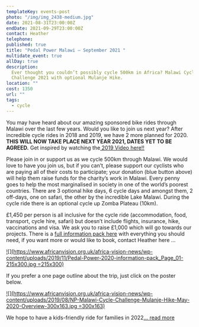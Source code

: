 ```yaml
---
templateKey: events-post
photo: "/img/img_2438-medium.jpg"
date: 2021-08-31T23:00:00Z
endDate: 2021-09-29T23:00:00Z
contact: Heather
telephone:
published: true
title: "Pedal Power Malawi – September 2021 "
multidate_event: true
allDay: true
description:
  Ever thought you couldn’t possibly cycle 500km in Africa? Malawi Cycle
  Challenge 2021 with optional Mulanje Hike.
location: ""
cost: 1350
url: ""
tags:
  - cycle
---
```


You may have heard about our amazing sponsored bike rides through Malawi over the last few years. Would you like to join us next year? After incredible cycle rides in 2018 and 2019, we have 2 more planned for 2020. **THIS WILL NOW TAKE PLACE NEXT YEAR 2021, DATES YET TO BE AGREED.** Get inspired by watching the[ 2019 Video here!!](https://vimeo.com/352330947)

Please join in or support us as we cycle 500km through Malawi. We would love to have you join us, but if you can’t, please support our cyclists who are paying all of their costs to participate; your donation (blue button above) will help them raise funds for the charity’s work in Malawi. Every penny goes to help the most marginalised in society in one of the world’s poorest countries. There are 3 optional hike days, 6 cycle days and amongst them, 2 off-days, one on safari, the other by the incredible Lake Malawi. During the cycle ride there is an optional cycle up Zomba Plateau (10km).

£1,450 per person is all inclusive for the cycle ride (accommodation, food, transport, cycle hire, safari) but doesn’t include flights, insurance, hike, vaccinations and visa. We ask you to raise £1,000 which will go towards our projects. There is a [full information pack here](https://www.africanvision.org.uk/africa-vision-news/wp-content/uploads/2019/11/Pedal-Power-2020-information-pack.pdf) with everything you should need, if you want more or would like to book, contact Heather here …

[![](https://www.africanvision.org.uk/africa-vision-news/wp-content/uploads/2019/11/Pedal-Power-2020-information-pack_Page_01-215x300.jpg =215x300)](https://www.africanvision.org.uk/africa-vision-news/wp-content/uploads/2019/11/Pedal-Power-2020-information-pack.pdf)

If you prefer a one page outline about the trip, just click on the poster below.

[![](https://www.africanvision.org.uk/africa-vision-news/wp-content/uploads/2019/08/NP-Malawi-Cycle-Challenge-Mulanje-Hike-May-2020-Overview-300x163.jpg =300x163)](https://www.africanvision.org.uk/africa-vision-news/wp-content/uploads/2019/10/NP-Malawi-Cycle-Challenge-Mulanje-Hike-May-2020-Overview.pdf)

We hope to have a kids-friendly ride for families in 2022[… read more](https://www.africanvision.org.uk/africa-vision-news/wp-content/uploads/2019/10/NP-Family-Cycle-Safari-April-2020-Overview.pdf)
